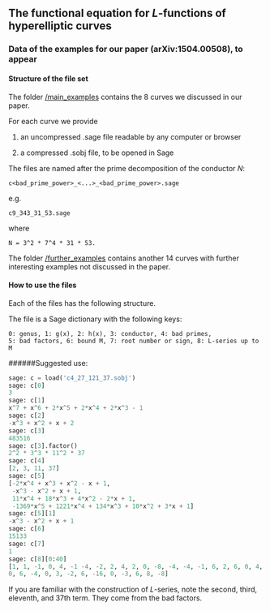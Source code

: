 ## The functional equation for $L$-functions of hyperelliptic curves
### Data of the examples for our paper (arXiv:1504.00508), to appear

#### Structure of the file set

The folder  [ /main_examples](./main_examples) contains the 8 curves we discussed in our paper. 

For each curve we provide 

1. an uncompressed .sage file readable by any computer or browser
 
2. a compressed .sobj file, to be opened in Sage

The files are named after the prime decomposition of the conductor $N$:
```
c<bad_prime_power>_<...>_<bad_prime_power>.sage
```
e.g.
```
c9_343_31_53.sage
```
where 
```
N = 3^2 * 7^4 * 31 * 53.
```

The folder [ /further_examples](./further_examples) contains another 14 curves with further interesting examples not discussed in the paper.


#### How to use the files

Each of the files has the following structure.

The file is a Sage dictionary with the following keys:
```
0: genus, 1: g(x), 2: h(x), 3: conductor, 4: bad primes, 
5: bad factors, 6: bound M, 7: root number or sign, 8: L-series up to M
```



######Suggested use:
```python
sage: c = load('c4_27_121_37.sobj')
sage: c[0]
3
sage: c[1]
x^7 + x^6 + 2*x^5 + 2*x^4 + 2*x^3 - 1
sage: c[2]
-x^3 + x^2 + x + 2
sage: c[3]         
483516
sage: c[3].factor()
2^2 * 3^3 * 11^2 * 37
sage: c[4]
[2, 3, 11, 37]
sage: c[5]
[-2*x^4 + x^3 + x^2 - x + 1,
 -x^3 - x^2 + x + 1,
 11*x^4 + 18*x^3 + 4*x^2 - 2*x + 1,
 -1369*x^5 + 1221*x^4 + 134*x^3 + 10*x^2 + 3*x + 1]
sage: c[5][1]
-x^3 - x^2 + x + 1
sage: c[6]
15133
sage: c[7]
1
sage: c[8][0:40]
[1, 1, -1, 0, 4, -1 -4, -2, 2, 4, 2, 0, -8, -4, -4, -1, 6, 2, 6, 0, 4, 2, -2, 2, 5, -8, -2, 
0, 6, -4, 0, 3, -2, 6, -16, 0, -3, 6, 8, -8]
```
If you are familiar with the construction of $L$-series, note the second, third, eleventh, and 37th term. They come from the bad factors.


